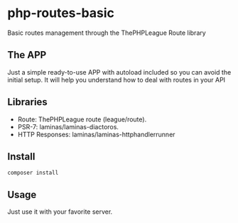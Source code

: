 # php-routes-basic
Basic routes management through the ThePHPLeague Route library

## The APP

Just a simple ready-to-use APP with autoload included so you can avoid the initial setup.
It will help you understand how to deal with routes in your API

## Libraries

- Route: ThePHPLeague route (league/route).
- PSR-7: laminas/laminas-diactoros.
- HTTP Responses: laminas/laminas-httphandlerrunner

## Install

`composer install`

## Usage

Just use it with your favorite server.
